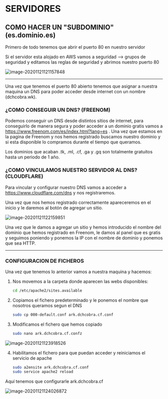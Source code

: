 # SERVIDORES

## COMO HACER UN "SUBDOMINIO" (**es**.dominio.es)

Primero de todo tenemos que abrir el puerto 80 en nuestro servidor 

Si el servidor esta alojado en AWS vamos a seguridad --> grupos de seguridad y editamos las reglas de seguridad y abrimos nuestro puerto 80

![image-20201121121157848](C:\Users\david\AppData\Roaming\Typora\typora-user-images\image-20201121121157848.png)

---

Una vez que tenemos el puerto 80 abierto tenemos que asignar a nuestra maquina un DNS para poder acceder desde internet con un nombre (dchcobra.wk).

### ¿COMO CONSEGUIR UN DNS? (FREENOM)

Podemos conseguir un DNS desde distintos sitios de internet, para conseguirlo de manera segura y poder acceder a un dominio gratis vamos a https://www.freenom.com/es/index.html?lang=es .
Una vez que estamos en la pagina de Freenom y nos hemos registrado buscamos nuestro dominio y si esta disponible lo compramos durante el tiempo que queramos. 

Los dominios que acaban .tk, .ml, .cf, .ga y .gq son totalmente gratuitos hasta un periodo de 1 año.

### ¿COMO VINCULAMOS NUESTRO SERVIDOR AL DNS? (CLOUDFLARE)

Para vincular y configurar nuestro DNS vamos a acceder a https://www.cloudflare.com/dns y nos registraremos.

Una vez que nos hemos registrado correctamente apareceremos en el inicio y le daremos al botón de agregar un sitio.

![image-20201121122159851](C:\Users\david\AppData\Roaming\Typora\typora-user-images\image-20201121122159851.png)

Una vez que le damos a agregar un sitio y hemos introducido el nombre del dominio que hemos registrado en Freenom, le damos al panel que es gratis y seguimos poniendo y ponemos la IP con el nombre de dominio y ponemos que sea HTTP.

---

### CONFIGURACION DE FICHEROS

Una vez que tenemos lo anterior vamos a nuestra maquina y hacemos:

1. Nos movemos a la carpeta donde aparecen las webs disponibles:

   ```bash
   cd /etc/apache2/sites.available
   ```

2. Copiamos el fichero predeterminado y le ponemos el nombre que nosotros queramos segun el DNS

   ```bash
   sudo cp 000-default.conf ark.dchcobra.cf.conf
   ```

3. Modificamos el fichero que hemos copiado

   ```bash
   sudo nano ark.dchcobra.cf.confz
   ```

![image-20201121123918526](C:\Users\david\AppData\Roaming\Typora\typora-user-images\image-20201121123918526.png)

4. Habilitamos el fichero para que puedan acceder y reiniciamos el servicio de apache

   ```bash
   sudo a2ensite ark.dchcobra.cf.conf
   sudo service apache2 reload
   ```

   

Aquí tenemos que configurarle ark.dchcobra.cf

![image-20201121124026872](C:\Users\david\AppData\Roaming\Typora\typora-user-images\image-20201121124026872.png)

